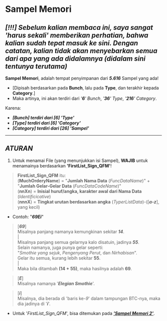 # Sampel Memori

***[!!!] Sebelum kalian membaca ini, saya sangat 'harus sekali' memberikan perhatian, bahwa kalian sudah tepat masuk ke sini. Dengan catatan, kalian tidak akan menyebarkan semua dari apa yang ada didalamnya (didalam sini tentunya terutama)***
--

**Sampel Memori**, adalah tempat penyimpanan dari ***5.616*** Sampel yang ada!
- [Dipisah berdasarkan pada **Bunch**, lalu pada **Type**, dan terakhir kepada **Category**.]
- Maka artinya, ini akan terdiri dari *'**6**' Bunch*, *'**36**' Type*, *'**216**' Category*.

Karena:
- _**[Bunch] terdiri dari [6] 'Type'**_
- _**[Type] terdiri dari [6] 'Category'**_
- _**[Category] terdiri dari [26] 'Sampel'**_
---

***ATURAN***
---
1. Untuk menamai File (yang menunjukkan isi Sampel), **WAJIB** untuk menamainya berdasarkan **'FirstList_Sign_QFM'**!
> **FirstList_Sign_QFM** itu:<br>
> (**MuchOrderyName**) = "**Jumlah Nama Data** (*FuncDataName*)" + "**Jumlah Gelar-Gelar Data** (*FuncDataCodeName*)"<br>
> (**nnXn**) = **Inisial huruf/angka, karakter awal dari Nama Data** (*Identificicative*)<br>
> (**nnnX**) = **Tingkat urutan berdasarkan angka** (*TyperListData*)-([***a-z***], yang kecil)
- Contoh: "***69Ei***"

> [***69***]<br>
> Misalnya panjang namanya kemungkinan sekitar ***14***.<br>
> |<br>
> Misalnya panjang semua gelarnya kalo disatuin, jadinya ***55***.<br>
> Selain namanya, juga punya gelar seperti:<br>
> "*Smothie yang sejuk*, *Pengenyang Perut*, dan *Nirhabisan*".<br>
> Gelar itu semua, kurang lebih sekitar **55**.<br>
> |<br>
> Maka bila ditambah **(14 + 55)**, maka hasilnya adalah **69**.

> [***E***]<br>
> Misalnya namanya '***Elegian Smothie***'.

> [***i***]<br>
> Misalnya, dia berada di 'baris ke-*9*' dalam tampungan BTC-nya, maka dia jadinya di '***i***'.

- Untuk '*FirstList_Sign_QFM*', bisa ditemukan pada [***'Sampel Memori 2'***](https://docs.google.com/spreadsheets/d/1zLfmoWbyX3uObGxpigM-m-7OviPcki7hWT1SjPG9ZI8/edit?usp=sharing).
